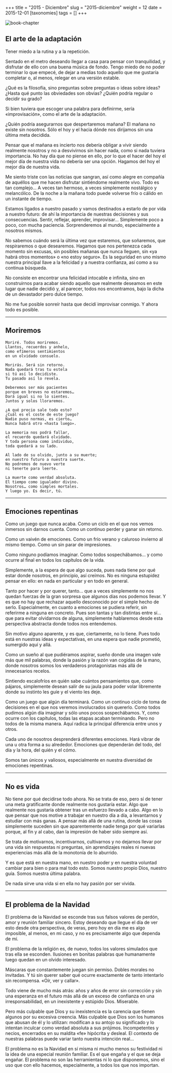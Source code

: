 +++
title = "2015 - Diciembre"
slug = "2015-diciembre"
weight = 12
date = 2015-12-01
[taxonomies]
tags = []
+++

![book-chapter](/images/book/oeur/10.jpg)

## El arte de la adaptación

Tener miedo a la rutina y a la repetición.

Sentado en el metro deseando llegar a casa para pensar con tranquilidad, y disfrutar de ello con una buena música de fondo. Tengo miedo de no poder terminar lo que empecé, de dejar a medias todo aquello que me gustaría completar o, al menos, relegar en una versión estable.

¿Qué es la filosofía, sino preguntas sobre preguntas o ideas sobre ideas? ¿Hasta qué punto las obviedades son obvias? ¿Quién podría regular o decidir su grado?

Si bien tuviera que escoger una palabra para definirme, sería «improvisación», como el arte de la adaptación.

¿Quién podría asegurarnos que despertaremos mañana? El mañana no existe sin nosotros. Sólo el hoy y el hacia dónde nos dirijamos sin una última meta decidida.

Pensar que el mañana es incierto nos debería obligar a vivir siendo realmente nosotros y no a desvivirnos sin hacer nada, como si nada tuviera importancia. No hay día que no piense en ello, por lo que el hacer del hoy el mejor día de nuestra vida no debería ser una opción. Hagamos del hoy el mejor día de nuestra vida.

Me siento triste con las noticias que sangran, así como alegre en compañía de aquéllos que me hacen disfrutar sintiéndome realmente vivo. Todo es tan complejo… A veces tan hermoso, a veces simplemente nostálgico y melancólico. De la noche a la mañana todo puede volverse frío o cálido en un instante de tiempo.

Estamos ligados a nuestro pasado y vamos destinados a estarlo de por vida a nuestro futuro: de ahí la importancia de nuestras decisiones y sus consecuencias. Sentir, reflejar, aprender, improvisar… Simplemente poco a poco, con mucha paciencia. Sorprenderemos al mundo, especialmente a nosotros mismos.

No sabemos cuándo será la última vez que estaremos, que soñaremos, que respiraremos o que desearemos. Hagamos que nos pertenezca cada momento sin excusas, sin posibles mañanas que nunca lleguen, sin «ya habrá otros momentos» o «no estoy seguro». Es la seguridad en uno mismo nuestra principal llave a la felicidad y a nuestra confianza, así como a su continua búsqueda.

No consiste en encontrar una felicidad intocable e infinita, sino en construirnos para acabar siendo aquello que realmente deseamos en este lugar que nadie decidió y, al parecer, todos nos encontramos, bajo la dicha de un devastador pero dulce tiempo.

No me fue posible sonreír hasta que decidí improvisar conmigo. Y ahora todo es posible.

---

## Moriremos
```
Moriré. Todos moriremos.
Llantos, recuerdos y anhelo,
como efímeros sentimientos
en un olvidado consuelo.

Morirás. Será sin retorno.
Nada quedará tras tu estela
si tú así lo decidiste.
Tu pasado así lo revela.

Deberemos ser más pacientes
porque en breves no estaremos…
Dará igual si no lo sientes.
Juntos y solos lloraremos.

¿A qué precio sale todo esto?
¿Cuál es el coste de este juego?
Nadie puso normas, es cierto…
Nunca habrá otro «hasta luego».

La memoria nos podrá fallar,
el recuerdo quedará olvidado.
Y toda persona como individuo,
toda quedará a su lado.

Al lado de su olvido, junto a su muerte;
en nuestro futuro a nuestra suerte.
No podremos de nuevo verte
ni tenerte para leerte.

La muerte como verdad absoluta.
El tiempo como igualador divino.
Nosotros… como simples mortales.
Y luego yo. Es decir, tú.
```

---

## Emociones repentinas

Como un juego que nunca acaba. Como un ciclo en el que nos vemos inmersos sin darnos cuenta. Como un continuo perder y ganar sin retorno.

Como un vaivén de emociones. Como un frío verano y caluroso invierno al mismo tiempo. Como un sin parar de impresiones.

Como ninguno podíamos imaginar. Como todos sospechábamos… y como ocurre al final en todos los capítulos de la vida.

Simplemente, a la espera de que algo suceda, pues nada tiene por qué estar donde nosotros, en principio, así creímos. No es ninguna estupidez pensar en ello: en nada en particular y en todo en general.

Tanto por hacer y por querer, tanto… que a veces simplemente no nos quedan fuerzas de la gran sorpresa que algunos días nos podemos llevar. Y es que no hay que rechazar aquello desconocido por el simple hecho de serlo. Especialmente, en cuanto a emociones se pudiera referir, sin referirme a ninguna en concreto. Pues son tantas y tan distintas entre sí… que para evitar olvidarnos de alguna, simplemente hablaremos desde esta perspectiva abstracta donde todos nos entendemos.

Sin motivo alguno aparente, y es que, ciertamente, no lo tiene. Pues todo está en nuestras ideas y expectativas, en una espera que nadie prometió, sumergido aquí y allá.

Como un sueño al que pudiéramos aspirar, sueño donde una imagen vale más que mil palabras, donde la pasión y la razón van cogidas de la mano, donde nosotros somos los verdaderos protagonistas más allá de innecesarios recelos.

Sintiendo escalofríos en quién sabe cuántos pensamientos que, como pájaros, simplemente desean salir de su jaula para poder volar libremente donde su instinto les guíe y el viento les deje.

Como un juego que algún día terminará. Como un continuo ciclo de toma de decisiones en el que nos veremos involucrados sin quererlo. Como todos pudimos algún día imaginar y sólo unos pocos sospechábamos. Y, como ocurre con los capítulos, todas las etapas acaban terminando. Pero no todos de la misma manera. Aquí radica la principal diferencia entre unos y otros.

Cada uno de nosotros desprenderá diferentes emociones. Hará vibrar de una u otra forma a su alrededor. Emociones que dependerán del todo, del día y la hora, del quién y el cómo.

Somos tan únicos y valiosos, especialmente en nuestra diversidad de emociones repentinas.

---

## No es vida

No tiene por qué decidirse todo ahora. No se trata de eso, pero sí de tener una meta gratificante donde realmente nos gustaría estar. Algo que realmente nos gustaría obtener tras un esfuerzo llevado a cabo. Algo en lo que pensar que nos motive a trabajar en nuestro día a día, a levantarnos y estudiar con más ganas. A pensar más allá de una rutina, donde las cosas simplemente suceden sin que aparentemente nadie tenga por qué variarlas porque, al fin y al cabo, dan la impresión de haber sido siempre así.

Se trata de motivarnos, incentivarnos, cultivarnos y no dejarnos llevar por una vida sin respuestas ni preguntas, sin aprendizajes reales ni nuevas experiencias más allá de la monotonía de lo aburrido.

Y es que está en nuestra mano, en nuestro poder y en nuestra voluntad cambiar para bien o para mal todo esto. Somos nuestro propio Dios, nuestro guía. Somos nuestra última palabra.

De nada sirve una vida si en ella no hay pasión por ser vivida.

---

## El problema de la Navidad

El problema de la Navidad se esconde tras sus falsos valores de perdón, amor y reunión familiar sincero. Estoy deseando que llegue el día de ver esto desde otra perspectiva, de veras, pero hoy en día me es algo imposible, al menos, en mi caso, y no es precisamente algo que dependa de mí.

El problema de la religión es, de nuevo, todos los valores simulados que tras ella se esconden. Ilusiones en bonitas palabras que humanamente luego quedan en un olvido interesado.

Máscaras que constantemente juegan sin permiso. Dobles morales no invitadas. Y tú sin querer saber qué ocurre exactamente de tanto intentarlo sin recompensa. «Oír, ver y callar».

Todo viene de mucho más atrás: años y años de error sin corrección y sin una esperanza en el futuro más allá de un exceso de confianza en una irresponsabilidad, en un inexistente y estúpido Dios. Miserable.

Pero más culpable que Dios y su inexistencia es la carencia que tienen algunos por su excesiva creencia. Más culpable que Dios son los humanos que abusan de él y lo utilizan: modifican a su antojo su significado y lo intentan inculcar como verdad absoluta a sus prójimos. Incompetentes y necios, encerrados en su maldita «fe» hipócrita y desleal. El contexto de nuestras palabras puede variar tanto nuestra intención real…

El problema no es la Navidad en sí misma ni mucho menos su festividad ni la idea de una especial reunión familiar. Es el que engaña y el que se deja engañar. El problema no son las herramientas ni lo que disponemos, sino el uso que con ello hacemos, especialmente, a todos los que nos importan.

